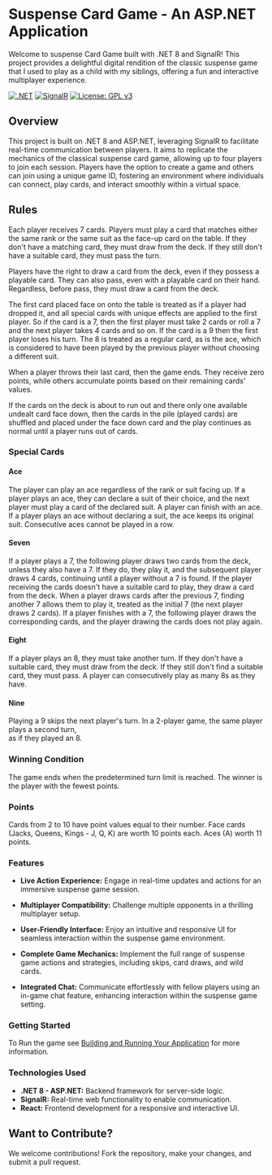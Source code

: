 # Suspense Card Game - An ASP.NET Application

Welcome to suspense Card Game built with .NET 8 and SignalR! This project provides a delightful digital
rendition of the classic suspense game that I used to play as a child with my siblings, offering a fun and interactive
multiplayer experience.

[![.NET](https://img.shields.io/badge/.NET-8.0-blue)](https://dotnet.microsoft.com/download/dotnet/8.0)
[![SignalR](https://img.shields.io/badge/SignalR-Latest-brightgreen)](https://dotnet.microsoft.com/apps/aspnet/signalr)
[![License: GPL v3](https://img.shields.io/badge/License-GPLv3-blue.svg)](https://opensource.org/licenses/GPL-3.0)

## Overview

This project is built on .NET 8 and ASP.NET, leveraging SignalR to facilitate real-time communication between players.
It aims to replicate the mechanics of the classical suspense card game, allowing up to four players to join each
session. Players have the option to create a game and others can join using a unique game ID, fostering an environment
where individuals can connect, play cards, and interact smoothly within a virtual space.

## Rules

Each player receives 7 cards. Players must play a card that matches either the same rank or the same suit as the face-up
card on the table. If they don't have a matching card, they must draw from the deck. If they still don't have a suitable
card, they must pass the turn.

Players have the right to draw a card from the deck, even if they possess a playable card. They can also pass, even with
a playable card on their hand. Regardless, before pass, they must draw a card from the deck.

The first card placed face on onto the table is treated as if a player had dropped it, and all special cards with unique
effects are applied to the first player. So if the card is a 7, then the first player must take 2 cards or roll a 7 and
the next player takes 4 cards and so on. If the card is a 9 then the first player loses his turn. The 8 is treated as a
regular card, as is the ace, which is considered to have been played by the previous player without choosing a different
suit.

When a player throws their last card, then the game ends. They receive zero points, while others accumulate points based
on their remaining cards' values.

If the cards on the deck is about to run out and there only one available undealt card face down, then the cards in the
pile (played cards) are shuffled and placed under the face down card and the play continues as normal until a player
runs out of cards.

### Special Cards

#### Ace

The player can play an ace regardless of the rank or suit facing up. If a player plays an ace, they can declare a suit
of their choice, and the next player must play a card of the declared suit. A player can finish with an ace. If a player
plays an ace without declaring a suit, the ace keeps its original suit. Consecutive aces cannot be played in a row.

#### Seven

If a player plays a 7, the following player draws two cards from the deck, unless they also have a 7. If they do, they
play it, and the subsequent player draws 4 cards, continuing until a player without a 7 is found. If the player
receiving the cards doesn't have a suitable card to play, they draw a card from the deck. When a player draws cards
after the previous 7, finding another 7 allows them to play it, treated as the initial 7 (the next player draws 2
cards). If a player finishes with a 7, the following player draws the corresponding cards, and the player drawing the
cards does not play again.

#### Eight

If a player plays an 8, they must take another turn. If they don't have a suitable card, they must draw from the deck.
If they still don't find a suitable card, they must pass. A player can consecutively play as many 8s as they have.

#### Nine

Playing a 9 skips the next player's turn. In a 2-player game, the same player plays a second turn,\
as if they played an 8.

### Winning Condition

The game ends when the predetermined turn limit is reached. The winner is the player with the fewest points.

### Points

Cards from 2 to 10 have point values equal to their number. Face cards (Jacks, Queens, Kings - J, Q, K) are worth 10
points each. Aces (A) worth 11 points.

### Features

- **Live Action Experience:** Engage in real-time updates and actions for an immersive suspense game session.


- **Multiplayer Compatibility:** Challenge multiple opponents in a thrilling multiplayer setup.


- **User-Friendly Interface:** Enjoy an intuitive and responsive UI for seamless interaction within the suspense game
  environment.


- **Complete Game Mechanics:** Implement the full range of suspense game actions and strategies, including skips, card
  draws, and wild cards.


- **Integrated Chat:** Communicate effortlessly with fellow players using an in-game chat feature, enhancing interaction
  within the suspense game setting.

### Getting Started

To Run the game see [Building and Running Your Application](README.build.md) for more information.

### Technologies Used

- **.NET 8 - ASP.NET:** Backend framework for server-side logic.
- **SignalR:** Real-time web functionality to enable communication.
- **React:** Frontend development for a responsive and interactive UI.

## Want to Contribute?

We welcome contributions! Fork the repository, make your changes, and submit a pull request.
